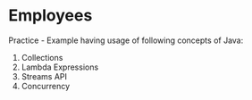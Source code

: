 # Employees

Practice - Example having usage of following concepts of Java:

1)	Collections
2)	Lambda Expressions
3)	Streams API
4)	Concurrency 
